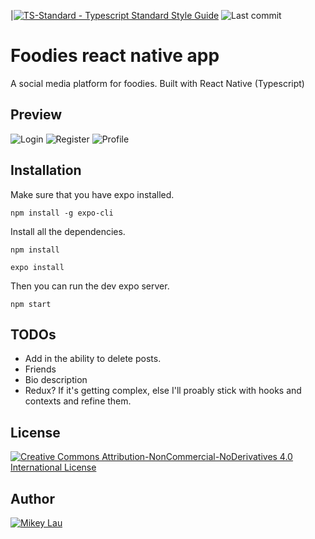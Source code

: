 |[![TS-Standard - Typescript Standard Style Guide](https://badgen.net/badge/code%20style/ts-standard/blue?icon=typescript)](https://github.com/standard/ts-standard)
![Last commit](https://img.shields.io/github/last-commit/MikeyJL/foodies)

# Foodies react native app

A social media platform for foodies. Built with React Native (Typescript)

## Preview

![Login](https://firebasestorage.googleapis.com/v0/b/mikey-lau.appspot.com/o/login.jpg?alt=media&token=a0103d9e-02da-49e8-a1ed-f71822e25377)
![Register](https://firebasestorage.googleapis.com/v0/b/mikey-lau.appspot.com/o/register.jpg?alt=media&token=d2d7aa31-d83e-4eb1-97bd-391dc1454041)
![Profile](https://firebasestorage.googleapis.com/v0/b/mikey-lau.appspot.com/o/profile.jpg?alt=media&token=eca71123-15dc-4602-8371-d89234d296fc)

## Installation

Make sure that you have expo installed.

```
npm install -g expo-cli
```

Install all the dependencies.

```
npm install

expo install
```

Then you can run the dev expo server.

```
npm start
```

## TODOs

- Add in the ability to delete posts.
- Friends
- Bio description
- Redux? If it's getting complex, else I'll proably stick with hooks and contexts and refine them.

## License

[![Creative Commons Attribution-NonCommercial-NoDerivatives 4.0 International License](https://i.creativecommons.org/l/by-nc-nd/4.0/88x31.png)](http://creativecommons.org/licenses/by-nc-nd/4.0/)

## Author

[![Mikey Lau](https://res.cloudinary.com/dqzwrwyzn/image/upload/v1631438979/team/mikey_phbixs.png)](https://github.com/MikeyJL)
